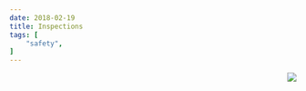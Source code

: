 ```yaml
---
date: 2018-02-19
title: Inspections
tags: [
    "safety",
]
---
```

<img align="right" src="https://i.imgur.com/p8jenZt.png" style="width=15%">
